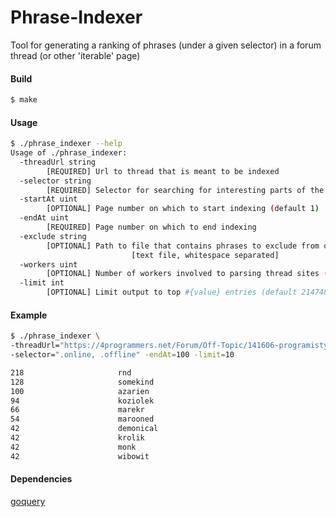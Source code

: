 # Phrase-Indexer
Tool for generating a ranking of phrases (under a given selector) in a forum thread (or other 'iterable' page)

#### Build

```bash
$ make
```

#### Usage
```bash
$ ./phrase_indexer --help
Usage of ./phrase_indexer:
  -threadUrl string
        [REQUIRED] Url to thread that is meant to be indexed
  -selector string
        [REQUIRED] Selector for searching for interesting parts of the document
  -startAt uint
        [OPTIONAL] Page number on which to start indexing (default 1)
  -endAt uint
        [REQUIRED] Page number on which to end indexing
  -exclude string
        [OPTIONAL] Path to file that contains phrases to exclude from output
                           [text file, whitespace separated]
  -workers uint
    	[OPTIONAL] Number of workers involved to parsing thread sites (default 100)
  -limit int
    	[OPTIONAL] Limit output to top #{value} entries (default 2147483647)

```

#### Example
```bash
$ ./phrase_indexer \
-threadUrl="https://4programmers.net/Forum/Off-Topic/141606-programistyczne_wtf_jakie_was_spotkaly?page=" \
-selector=".online, .offline" -endAt=100 -limit=10

218                     rnd
128                     somekind
100                     azarien
94                      koziolek
66                      marekr
54                      marooned
42                      demonical
42                      krolik
42                      monk
42                      wibowit


```

#### Dependencies

[goquery](https://github.com/PuerkitoBio/goquery)
